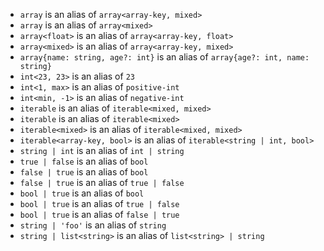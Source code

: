 - `array` is an alias of `array<array-key, mixed>`
- `array` is an alias of `array<mixed>`
- `array<float>` is an alias of `array<array-key, float>`
- `array<mixed>` is an alias of `array<array-key, mixed>`
- `array{name: string, age?: int}` is an alias of `array{age?: int, name: string}`
- `int<23, 23>` is an alias of `23`
- `int<1, max>` is an alias of `positive-int`
- `int<min, -1>` is an alias of `negative-int`
- `iterable` is an alias of `iterable<mixed, mixed>`
- `iterable` is an alias of `iterable<mixed>`
- `iterable<mixed>` is an alias of `iterable<mixed, mixed>`
- `iterable<array-key, bool>` is an alias of `iterable<string | int, bool>`
- `string | int` is an alias of `int | string`
- `true | false` is an alias of `bool`
- `false | true` is an alias of `bool`
- `false | true` is an alias of `true | false`
- `bool | true` is an alias of `bool`
- `bool | true` is an alias of `true | false`
- `bool | true` is an alias of `false | true`
- `string | 'foo'` is an alias of `string`
- `string | list<string>` is an alias of `list<string> | string`
